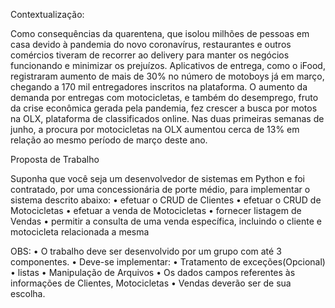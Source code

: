 Contextualização:

Como consequências da quarentena, que isolou milhões de pessoas em casa devido à pandemia do novo coronavírus, restaurantes e outros comércios tiveram de recorrer
ao delivery para manter os negócios funcionando e minimizar os prejuízos. Aplicativos de entrega, como o iFood, registraram aumento de mais de 30% no número de
motoboys já em março, chegando a 170 mil entregadores inscritos na plataforma. O aumento da demanda por entregas com motocicletas, e também do desemprego,
fruto da crise econômica gerada pela pandemia, fez crescer a busca por motos na OLX, plataforma de classificados online. Nas duas primeiras semanas de junho, a
procura por motocicletas na OLX aumentou cerca de 13% em relação ao mesmo período de março deste ano.

Proposta de Trabalho

Suponha que você seja um desenvolvedor de sistemas em Python e foi contratado, por uma concessionária de porte médio, para implementar o sistema descrito abaixo:
• efetuar o CRUD de Clientes
• efetuar o CRUD de Motocicletas
• efetuar a venda de Motocicletas
• fornecer listagem de Vendas
• permitir a consulta de uma venda específica, incluindo o cliente e motocicleta relacionada a mesma

OBS:
• O trabalho deve ser desenvolvido por um grupo com até 3 componentes.
• Deve-se implementar:
• Tratamento de exceções(Opcional)
• listas
• Manipulação de Arquivos
• Os dados campos referentes às informações de Clientes, Motocicletas
• Vendas deverão ser de sua escolha.
